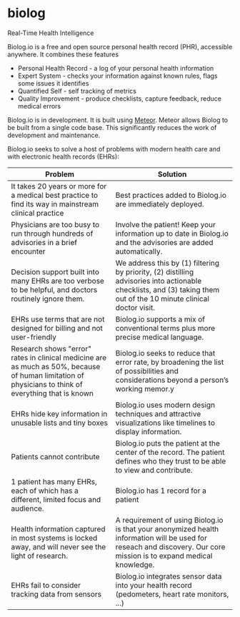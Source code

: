 biolog
========
Real-Time Health Intelligence

Biolog.io is a free and open source personal health record (PHR), accessible anywhere.
It combines these features
* Personal Health Record - a log of your personal health information
* Expert System - checks your information against known rules, flags some issues it identifies
* Quantified Self - self tracking of metrics
* Quality Improvement - produce checklists, capture feedback, reduce medical errors

Biolog.io is in development.
It is built using [Meteor](http://meteor.com).
Meteor allows Biolog to be built from a single code base.
This significantly reduces the work of development and maintenance.

Biolog.io seeks to solve a host of problems with modern health care and with electronic health records (EHRs):

| Problem | Solution |
| --- | --- |
| It takes 20 years or more for a medical best practice to find its way in mainstream clinical practice | Best practices added to Biolog.io are immediately deployed. |
| Physicians are too busy to run through hundreds of advisories in a brief encounter | Involve the patient!  Keep your information up to date in Biolog.io and the advisories are added automatically. |
| Decision support built into many EHRs are too verbose to be helpful, and doctors routinely ignore them. | We address this by (1) filtering by priority, (2) distilling advisories into actionable checklists, and (3) taking them out of the 10 minute clinical doctor visit. |
| EHRs use terms that are not designed for billing and not user-friendly | Biolog.io supports a mix of conventional terms plus more precise medical language. |
| Research shows "error" rates in clinical medicine are as much as 50%, because of human limitation of physicians to think of everything that is known | Biolog.io seeks to reduce that error rate, by broadening the list of possibilities and considerations beyond a person’s working memor.y |
| EHRs hide key information in unusable lists and tiny boxes | Biolog.io uses modern design techniques and attractive visualizations like timelines to display information. |
| Patients cannot contribute | Biolog.io puts the patient at the center of the record.  The patient defines who they trust to be able to view and contribute. |
1 patient has many EHRs, each of which has a different, limited focus and audience. | Biolog.io has 1 record for a patient
| Health information captured in most systems is locked away, and will never see the light of research. | A requirement of using Biolog.io is that your anonymized health information will be used for reseach and discovery.  Our core mission is to expand medical knowledge. |
| EHRs fail to consider tracking data from sensors | Biolog.io integrates sensor data into your health record (pedometers, heart rate monitors, ...) |
